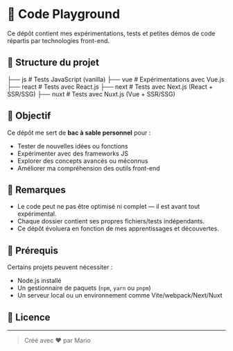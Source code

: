 # 🧪 Code Playground

Ce dépôt contient mes expérimentations, tests et petites démos de code répartis par technologies front-end.

## 📁 Structure du projet

├── js # Tests JavaScript (vanilla)
├── vue # Expérimentations avec Vue.js
├── react # Tests avec React.js
├── next # Tests avec Next.js (React + SSR/SSG)
├── nuxt # Tests avec Nuxt.js (Vue + SSR/SSG)

## 🚀 Objectif

Ce dépôt me sert de **bac à sable personnel** pour :

- Tester de nouvelles idées ou fonctions
- Expérimenter avec des frameworks JS
- Explorer des concepts avancés ou méconnus
- Améliorer ma compréhension des outils front-end

## 📌 Remarques

- Le code peut ne pas être optimisé ni complet — il est avant tout expérimental.
- Chaque dossier contient ses propres fichiers/tests indépendants.
- Ce dépôt évoluera en fonction de mes apprentissages et découvertes.

## 🔧 Prérequis

Certains projets peuvent nécessiter :

- Node.js installé
- Un gestionnaire de paquets (`npm`, `yarn` ou `pnpm`)
- Un serveur local ou un environnement comme Vite/webpack/Next/Nuxt

## 📜 Licence

---

> Créé avec ❤️ par Mario
